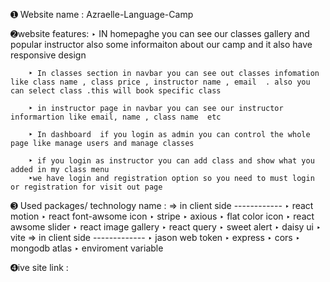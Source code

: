 ➊ Website name  :  Azraelle-Language-Camp

➋website features:
        ‣ IN homepaghe you can see our classes gallery and popular instructor also some informaiton about our camp and it also have responsive design 

        ‣ In classes section in navbar you can see out classes infomation like class name , class price , instructor name , email  . also you can select class .this will book specific class 
        
        ‣ in instructor page in navbar you can see our instructor informartion like email, name , class name  etc

        ‣ In dashboard  if you login as admin you can control the whole page like manage users and manage classes

        ‣ if you login as instructor you can add class and show what you added in my class menu
        ‣we have login and registration option so you need to must login or registration for visit out page

➌ Used packages/ technology name :
   =>  in client side ------------
        ‣ react motion 
        ‣ react font-awsome icon
        ‣ stripe 
        ‣ axious
        ‣ flat color icon
        ‣ react awsome slider
        ‣ react image gallery
        ‣ react query
        ‣ sweet alert
        ‣ daisy ui
        ‣ vite
   =>  in client side -------------
        ‣ jason web  token
        ‣ express
        ‣ cors
        ‣ mongodb atlas
        ‣ enviroment variable

➍ive site link : 

